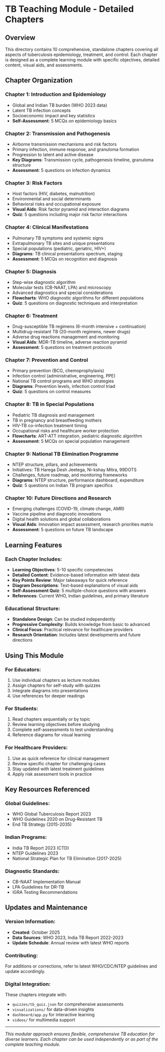 # TB Teaching Module - Detailed Chapters

## Overview

This directory contains 10 comprehensive, standalone chapters covering all aspects of tuberculosis epidemiology, treatment, and control. Each chapter is designed as a complete learning module with specific objectives, detailed content, visual aids, and assessments.

## Chapter Organization

### **Chapter 1: Introduction and Epidemiology**
- Global and Indian TB burden (WHO 2023 data)
- Latent TB infection concepts
- Socioeconomic impact and key statistics
- **Self-Assessment**: 5 MCQs on epidemiology basics

### **Chapter 2: Transmission and Pathogenesis**
- Airborne transmission mechanisms and risk factors
- Primary infection, immune response, and granuloma formation
- Progression to latent and active disease
- **Key Diagrams**: Transmission cycle, pathogenesis timeline, granuloma structure
- **Assessment**: 5 questions on infection dynamics

### **Chapter 3: Risk Factors**
- Host factors (HIV, diabetes, malnutrition)
- Environmental and social determinants
- Behavioral risks and occupational exposure
- **Visual Aids**: Risk factor pyramid and interaction diagrams
- **Quiz**: 5 questions including major risk factor interactions

### **Chapter 4: Clinical Manifestations**
- Pulmonary TB symptoms and systemic signs
- Extrapulmonary TB sites and unique presentations
- Special populations (pediatric, geriatric, HIV+)
- **Diagrams**: TB clinical presentations spectrum, staging
- **Assessment**: 5 MCQs on recognition and diagnosis

### **Chapter 5: Diagnosis**
- Step-wise diagnostic algorithm
- Molecular tests (CB-NAAT, LPA) and microscopy
- Advanced diagnostics and special considerations
- **Flowcharts**: WHO diagnostic algorithms for different populations
- **Quiz**: 5 questions on diagnostic techniques and interpretation

### **Chapter 6: Treatment**
- Drug-susceptible TB regimens (6-month intensive + continuation)
- Multidrug-resistant TB (20-month regimens, newer drugs)
- Adverse drug reactions management and monitoring
- **Visual Aids**: MDR-TB timeline, adverse reaction pyramid
- **Assessment**: 5 questions on treatment protocols

### **Chapter 7: Prevention and Control**
- Primary prevention (BCG, chemoprophylaxis)
- Infection control (administrative, engineering, PPE)
- National TB control programs and WHO strategies
- **Diagrams**: Prevention levels, infection control triad
- **Quiz**: 5 questions on control measures

### **Chapter 8: TB in Special Populations**
- Pediatric TB diagnosis and management
- TB in pregnancy and breastfeeding mothers
- HIV-TB co-infection treatment timing
- Occupational risks and healthcare worker protection
- **Flowcharts**: ART-ATT integration, pediatric diagnostic algorithm
- **Assessment**: 5 MCQs on special population management

### **Chapter 9: National TB Elimination Programme**
- NTEP structure, pillars, and achievements
- Initiatives: TB Harega Desh Jeetega, Ni-kshay Mitra, 99DOTS
- Challenges, future roadmap, and monitoring frameworks
- **Diagrams**: NTEP structure, performance dashboard, expenditure
- **Quiz**: 5 questions on Indian TB program specifics

### **Chapter 10: Future Directions and Research**
- Emerging challenges (COVID-19, climate change, AMR)
- Vaccine pipeline and diagnostic innovations
- Digital health solutions and global collaborations
- **Visual Aids**: Innovation impact assessment, research priorities matrix
- **Assessment**: 5 questions on future TB landscape

## Learning Features

### Each Chapter Includes:
- **Learning Objectives**: 5-10 specific competencies
- **Detailed Content**: Evidence-based information with latest data
- **Key Points Review**: Major takeaways for quick reference
- **Diagram Descriptions**: Text-based explanations of visual aids
- **Self-Assessment Quiz**: 5 multiple-choice questions with answers
- **References**: Current WHO, Indian guidelines, and primary literature

### Educational Structure:
- **Standalone Design**: Can be studied independently
- **Progressive Complexity**: Builds knowledge from basic to advanced
- **Clinical Focus**: Practical relevance for healthcare providers
- **Research Orientation**: Includes latest developments and future directions

## Using This Module

### For Educators:
1. Use individual chapters as lecture modules
2. Assign chapters for self-study with quizzes
3. Integrate diagrams into presentations
4. Use references for deeper readings

### For Students:
1. Read chapters sequentially or by topic
2. Review learning objectives before studying
3. Complete self-assessments to test understanding
4. Reference diagrams for visual learning

### For Healthcare Providers:
1. Use as quick reference for clinical management
2. Review specific chapter for challenging cases
3. Stay updated with latest treatment guidelines
4. Apply risk assessment tools in practice

## Key Resources Referenced

### Global Guidelines:
- WHO Global Tuberculosis Report 2023
- WHO Guidelines 2020 on Drug-Resistant TB
- End TB Strategy (2015-2035)

### Indian Programs:
- India TB Report 2023 (CTD)
- NTEP Guidelines 2023
- National Strategic Plan for TB Elimination (2017-2025)

### Diagnostic Standards:
- CB-NAAT Implementation Manual
- LPA Guidelines for DR-TB
- IGRA Testing Recommendations

## Updates and Maintenance

### Version Information:
- **Created**: October 2025
- **Data Sources**: WHO 2023, India TB Report 2022-2023
- **Update Schedule**: Annual review with latest WHO reports

### Contributing:
For additions or corrections, refer to latest WHO/CDC/NTEP guidelines and update accordingly.

### Digital Integration:
These chapters integrate with:
- `quizzes/tb_quiz.json` for comprehensive assessments
- `visualizations/` for data-driven insights
- `dashboard/app.py` for interactive learning
- `videos/` for multimedia support

---

*This modular approach ensures flexible, comprehensive TB education for diverse learners. Each chapter can be used independently or as part of the complete teaching module.*
